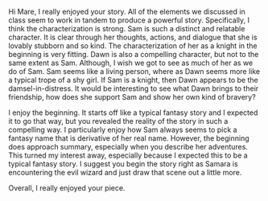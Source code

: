 
Hi Mare,
I really enjoyed your story. All of the elements we discussed in class seem to work in tandem to produce a powerful story. Specifically, I think the characterization is strong. Sam is such a distinct and relatable character. It is clear through her thoughts, actions, and dialogue that she is lovably stubborn and so kind. The characterization of her as a knight in the beginning is very fitting. Dawn is also a compelling character, but not to the same extent as Sam. Although, I wish we got to see as much of her as we do of Sam. Sam seems like a living person, where as Dawn seems more like a typical trope of a shy girl. If Sam is a knight, then Dawn appears to be the damsel-in-distress. It would be interesting to see what Dawn brings to their friendship, how does she support Sam and show her own kind of bravery?

I enjoy the beginning. It starts off like a typical fantasy story and I expected it to go that way, but you revealed the reality of the story in such a compelling way. I particularly enjoy how Sam always seems to pick a fantasy name that is derivative of her real name. However, the beginning does approach summary, especially when you describe her adventures. This turned my interest away, especially because I expected this to be a typical fantasy story. I suggest you begin the story right as Samara is encountering the evil wizard and just draw that scene out a little more.

Overall, I really enjoyed your piece. 